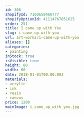 ```yaml
---
id: 306
shopifyId: 7160658460777
shopifyOptionId: 41114767851625
order: 251
title: I came up with You
slug: i-came-up-with-you
url: art-works/i-came-up-with-you
aliases: []
categories:
- painting
inStock: true
isVisible: true
height: 80
width: 60
date: 2018-01-01T00:00:00Z
materials:
- acrylic
- ink
- resin
- canvas
price: 1200
mainImage: i_came_up_with_you.jpg
---
```

